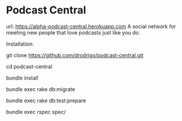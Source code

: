 Podcast Central
============
url: https://alpha-podcast-central.herokuapp.com
A social network for meeting new people that love podcasts just like you do.

Installation:

git clone https://github.com/drodrigo/podcast-central.git

cd podcast-central

bundle install

bundle exec rake db:migrate

bundle exec rake db:test:prepare

bundle exec rspec spec/
